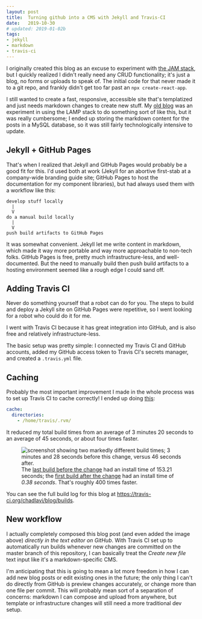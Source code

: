 ```yaml
---
layout: post
title:  Turning github into a CMS with Jekyll and Travis-CI
date:   2019-10-30
# updated: 2019-01-02b
tags:
- jekyll
- markdown
- travis-ci
---
```


I originally created this blog as an excuse to experiment with <a href="https://jamstack.org/" target="_blank">the JAM stack</a>, but I quickly realized I didn't really need any CRUD functionality; it's just a blog, no forms or uploads to speak of. The initial code for that never made it to a git repo, and frankly didn't get too far past an `npx create-react-app`.

I still wanted to create a fast, responsive, accessible site that's templatized and just needs markdown changes to create new stuff. My <a href="https://github.com/chadlavi/chadlavimoniere.com" target="_blank">old blog</a> was an experiment in using the LAMP stack to do something sort of like this, but it was really cumbersome; I ended up storing the markdown content for the posts in a MySQL database, so it was still fairly technologically intensive to update.

## Jekyll + GitHub Pages

That's when I realized that Jekyll and GitHub Pages would probably be a good fit for this. I'd used both at work (Jekyll for an abortive first-stab at a company-wide branding guide site; GitHub Pages to host the documentation for my component libraries), but had always used them with a workflow like this:

```
develop stuff locally
  |
  V
do a manual build locally
  |
  V
push build artifacts to GitHub Pages
```

It was somewhat convenient. Jekyll let me write content in markdown, which made it way more portable and way more approachable to non-tech folks. GitHub Pages is free, pretty much infrastructure-less, and well-documented. But the need to manually build then push build artifacts to a hosting environment seemed like a rough edge I could sand off.

## Adding Travis CI

Never do something yourself that a robot can do for you. The steps to build and deploy a Jekyll site on GitHub Pages were repetitive, so I went looking for a robot who could do it for me. 

I went with Travis CI because it has great integration into GitHub, and is also free and relatively infrastructure-less. 

The basic setup was pretty simple: I connected my Travis CI and GitHub accounts, added my GitHub access token to Travis CI's secrets manager, and created a `.travis.yml` file. 

## Caching

Probably the most important improvement I made in the whole process was to set up Travis CI to cache correctly! I ended up doing <a href="https://docs.travis-ci.com/user/caching#cache-rvm-ruby-version-for-non-ruby-projects" target="_blank">this</a>:

```yaml
cache:
  directories:
    - /home/travis/.rvm/
```

It reduced my total build times from an average of 3 minutes 20 seconds to an average of 45 seconds, or about four times faster.

<figure>
  <img src="{{site.baseurl}}/images/faster-builds.png" alt="screenshot showing two markedly different build times; 3 minutes and 28 seconds before this change, versus 46 seconds after." />
  <figcaption>The <a href="https://travis-ci.org/chadlavi/blog/builds/605132241" target="_blank">last  build before the change</a> had an install time of 153.21 seconds; the <a href="https://travis-ci.org/chadlavi/blog/builds/605134945" target="_blank">first build after the change</a> had an install time of <i>0.38 seconds</i>. That's roughly 400 times faster.</figcaption>
</figure>

You can see the full build log for this blog at <a href="https://travis-ci.org/chadlavi/blog/builds" target="_blank">https://travis-ci.org/chadlavi/blog/builds</a>.

## New workflow

I actually completely composed this blog post (and even added the image above) _directly in the text editor on GitHub_. With Travis CI set up to automatically run builds whenever new changes are committed on the master branch of this repository, I can basically treat the _Create new file_ text input like it's a markdown-specific CMS. 

I'm anticipating that this is going to mean a lot more freedom in how I can add new blog posts or edit existing ones in the future; the only thing I can't do directly from GitHub is preview changes accurately, or change more than one file per commit. This will probably mean sort of a separation of concerns: markdown I can compose and upload from anywhere, but template or infrastructure changes will still need a more traditional dev setup.
